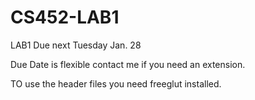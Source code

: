 CS452-LAB1
==========

LAB1 Due next Tuesday Jan. 28

Due Date is flexible contact me if you need an extension.

TO use the header files you need freeglut installed. 
